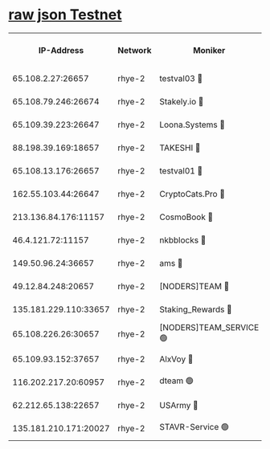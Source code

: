 
[raw json Testnet](https://rpc-check.quickt.stavr.tech/quickt/rpc-quickt-result.json)
=


<table><tr><th>IP-Address</th><th>Network</th><th>Moniker</th><th>Latest Block Height</th><th>Earliest Block Height</th><th>Catching Up</th><th>Tx Index</th><th>Voting Power</th><th>Scan Time</th></tr><tr><td>65.108.2.27:26657</td><td>rhye-2</td><td>testval03 🔴</td><td>1187166</td><td>1</td><td>False</td><td>on</td><td>11002050</td><td>2024-03-10T12:50:22.820419957UTC</td></tr><tr><td>65.108.79.246:26674</td><td>rhye-2</td><td>Stakely.io 🔴</td><td>1187166</td><td>1</td><td>False</td><td>on</td><td>10010</td><td>2024-03-10T12:50:23.119195511UTC</td></tr><tr><td>65.109.39.223:26647</td><td>rhye-2</td><td>Loona.Systems 🔴</td><td>1187167</td><td>1</td><td>False</td><td>off</td><td>86949</td><td>2024-03-10T12:50:28.104190845UTC</td></tr><tr><td>88.198.39.169:18657</td><td>rhye-2</td><td>TAKESHI 🔴</td><td>1187167</td><td>1</td><td>False</td><td>off</td><td>40542</td><td>2024-03-10T12:50:28.616115936UTC</td></tr><tr><td>65.108.13.176:26657</td><td>rhye-2</td><td>testval01 🔴</td><td>1187167</td><td>1</td><td>False</td><td>on</td><td>13082010</td><td>2024-03-10T12:50:29.209938465UTC</td></tr><tr><td>162.55.103.44:26647</td><td>rhye-2</td><td>CryptoCats.Pro 🔴</td><td>1187173</td><td>1</td><td>False</td><td>off</td><td>9999</td><td>2024-03-10T12:51:01.098435220UTC</td></tr><tr><td>213.136.84.176:11157</td><td>rhye-2</td><td>CosmoBook 🔴</td><td>1187171</td><td>65301</td><td>False</td><td>off</td><td>1520417</td><td>2024-03-10T12:50:54.757293460UTC</td></tr><tr><td>46.4.121.72:11157</td><td>rhye-2</td><td>nkbblocks 🔴</td><td>1187164</td><td>70101</td><td>False</td><td>off</td><td>81084</td><td>2024-03-10T12:50:15.777099170UTC</td></tr><tr><td>149.50.96.24:36657</td><td>rhye-2</td><td>ams 🔴</td><td>1187170</td><td>133501</td><td>False</td><td>on</td><td>10732</td><td>2024-03-10T12:50:44.323439761UTC</td></tr><tr><td>49.12.84.248:20657</td><td>rhye-2</td><td>[NODERS]TEAM 🔴</td><td>1187169</td><td>146001</td><td>False</td><td>on</td><td>59690</td><td>2024-03-10T12:50:41.939245036UTC</td></tr><tr><td>135.181.229.110:33657</td><td>rhye-2</td><td>Staking_Rewards 🔴</td><td>1187167</td><td>149101</td><td>False</td><td>on</td><td>9900</td><td>2024-03-10T12:50:28.404258554UTC</td></tr><tr><td>65.108.226.26:30657</td><td>rhye-2</td><td>[NODERS]TEAM_SERVICE 🟢</td><td>1187167</td><td>241501</td><td>False</td><td>on</td><td>0</td><td>2024-03-10T12:50:28.908852783UTC</td></tr><tr><td>65.109.93.152:37657</td><td>rhye-2</td><td>AlxVoy 🔴</td><td>1187165</td><td>315173</td><td>False</td><td>on</td><td>150351</td><td>2024-03-10T12:50:20.201262473UTC</td></tr><tr><td>116.202.217.20:60957</td><td>rhye-2</td><td>dteam 🟢</td><td>1187166</td><td>421794</td><td>False</td><td>on</td><td>0</td><td>2024-03-10T12:50:25.711218645UTC</td></tr><tr><td>62.212.65.138:22657</td><td>rhye-2</td><td>USArmy 🔴</td><td>1129000</td><td>1102501</td><td>False</td><td>on</td><td>58774</td><td>2024-03-10T12:50:22.503823543UTC</td></tr><tr><td>135.181.210.171:20027</td><td>rhye-2</td><td>STAVR-Service 🟢</td><td>1187169</td><td>1185001</td><td>False</td><td>on</td><td>0</td><td>2024-03-10T12:50:39.678790839UTC</td></tr></table>